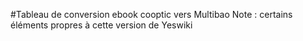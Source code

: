 #Tableau de conversion ebook cooptic vers Multibao
Note : certains éléments propres à cette version de Yeswiki

